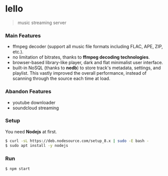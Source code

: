 # lello

> music streaming server

### Main Features

- ffmpeg decoder (support all music file formats including FLAC, APE, ZIP, etc.).
- no limitation of bitrates, thanks to **ffmpeg decoding technologies**.
- browser-based library-like player, dark and flat minimalist user interface.
- built-in NoSQL (thanks to **nedb**) to store track's metadata, settings, and playlist. This vastly improved the overall performance, instead of scanning through the source each time at load.

### Abandon Features

- youtube downloader
- soundcloud streaming

### Setup

You need **Nodejs** at first.

```bash
$ curl -sL https://deb.nodesource.com/setup_8.x | sudo -E bash -
$ sudo apt install -y nodejs
```

### Run

```bash
$ npm start
```
